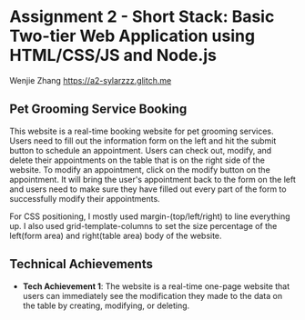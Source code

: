 Assignment 2 - Short Stack: Basic Two-tier Web Application using HTML/CSS/JS and Node.js  
===

Wenjie Zhang https://a2-sylarzzz.glitch.me
## Pet Grooming Service Booking
This website is a real-time booking website for pet grooming services. Users need to fill out the information form on the left and hit the submit button to schedule an appointment. Users can check out, modify, and delete their appointments on the table that is on the right side of the website. To modify an appointment, click on the modify button on the appointment. It will bring the user's appointment back to the form on the left and users need to make sure they have filled out every part of the form to successfully modify their appointments.

For CSS positioning, I mostly used margin-(top/left/right) to line everything up. I also used grid-template-columns to set the size percentage of the left(form area) and right(table area) body of the website.

## Technical Achievements
- **Tech Achievement 1**: The website is a real-time one-page website that users can immediately see the modification they made to the data on the table by creating, modifying, or deleting.
